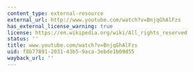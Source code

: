 ```yaml
---
content_type: external-resource
external_url: http://www.youtube.com/watch?v=BnjqGhAlFzs
has_external_license_warning: true
license: https://en.wikipedia.org/wiki/All_rights_reserved
status: ''
title: www.youtube.com/watch?v=BnjqGhAlFzs
uid: f8b77891-2031-43b5-9aca-3ebde1b09d55
wayback_url: ''
---
```


